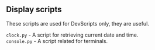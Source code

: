 ## Display scripts
These scripts are used for DevScripts only, they are useful.

`clock.py` - A script for retrieving current date and time.    
`console.py` - A script related for terminals.
